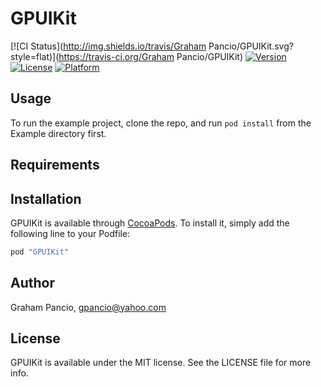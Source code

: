 # GPUIKit

[![CI Status](http://img.shields.io/travis/Graham Pancio/GPUIKit.svg?style=flat)](https://travis-ci.org/Graham Pancio/GPUIKit)
[![Version](https://img.shields.io/cocoapods/v/GPUIKit.svg?style=flat)](http://cocoapods.org/pods/GPUIKit)
[![License](https://img.shields.io/cocoapods/l/GPUIKit.svg?style=flat)](http://cocoapods.org/pods/GPUIKit)
[![Platform](https://img.shields.io/cocoapods/p/GPUIKit.svg?style=flat)](http://cocoapods.org/pods/GPUIKit)

## Usage

To run the example project, clone the repo, and run `pod install` from the Example directory first.

## Requirements

## Installation

GPUIKit is available through [CocoaPods](http://cocoapods.org). To install
it, simply add the following line to your Podfile:

```ruby
pod "GPUIKit"
```

## Author

Graham Pancio, gpancio@yahoo.com

## License

GPUIKit is available under the MIT license. See the LICENSE file for more info.
